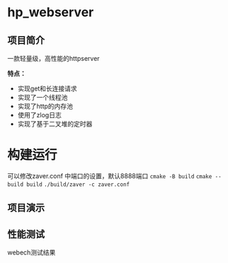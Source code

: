 # hp_webserver

## 项目简介
一款轻量级，高性能的httpserver

**特点：**
* 实现get和长连接请求
* 实现了一个线程池
* 实现了http的内存池
* 使用了zlog日志
* 实现了基于二叉堆的定时器

# 构建运行
可以修改zaver.conf 中端口的设置，默认8888端口
`cmake -B build`
`cmake --build build`
`./build/zaver -c zaver.conf`

## 项目演示


## 性能测试
webech测试结果

